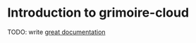 # Introduction to grimoire-cloud

TODO: write [great documentation](http://jacobian.org/writing/great-documentation/what-to-write/)
